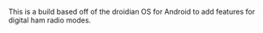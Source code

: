 This is a build based off of the droidian OS for Android to add features for digital ham radio modes.